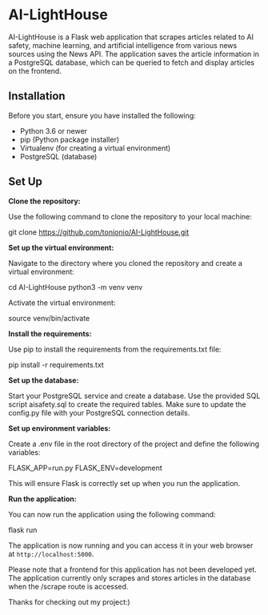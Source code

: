 # AI-LightHouse 

AI-LightHouse is a Flask web application that scrapes articles related to AI safety, machine learning, and artificial intelligence from various news sources using the News API. The application saves the article information in a PostgreSQL database, which can be queried to fetch and display articles on the frontend.

## Installation

Before you start, ensure you have installed the following:
- Python 3.6 or newer
- pip (Python package installer)
- Virtualenv (for creating a virtual environment)
- PostgreSQL (database)

## Set Up

**Clone the repository:**

Use the following command to clone the repository to your local machine:

git clone https://github.com/tonionio/AI-LightHouse.git


**Set up the virtual environment:**

Navigate to the directory where you cloned the repository and create a virtual environment:

cd AI-LightHouse
python3 -m venv venv


Activate the virtual environment:

source venv/bin/activate


**Install the requirements:**

Use pip to install the requirements from the requirements.txt file:

pip install -r requirements.txt


**Set up the database:**

Start your PostgreSQL service and create a database. Use the provided SQL script aisafety.sql to create the required tables. Make sure to update the config.py file with your PostgreSQL connection details.


**Set up environment variables:**

Create a .env file in the root directory of the project and define the following variables:

FLASK_APP=run.py
FLASK_ENV=development

This will ensure Flask is correctly set up when you run the application.


**Run the application:**

You can now run the application using the following command:

flask run


The application is now running and you can access it in your web browser at `http://localhost:5000`.

Please note that a frontend for this application has not been developed yet. The application currently only scrapes and stores articles in the database when the /scrape route is accessed.

Thanks for checking out my project:)


